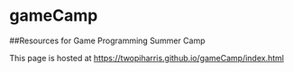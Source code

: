 # gameCamp
##Resources for Game Programming Summer Camp

This page is hosted at 
https://twopiharris.github.io/gameCamp/index.html

